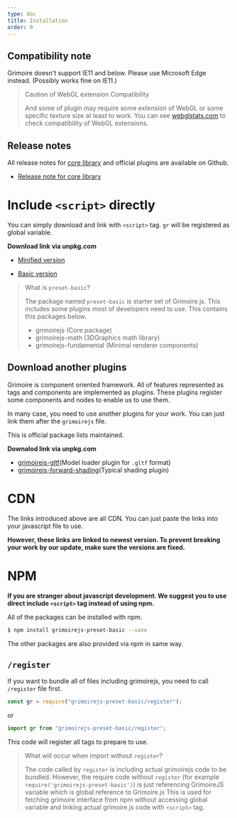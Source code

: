 ```yaml
---
type: doc
title: Installation
order: 0
---
```


## Compatibility note

Grimoire doesn't support IE11 and below. Please use Microsoft Edge instead.
(Possibly works fine on IE11.)

> Caution of WebGL extension Compatibility
>
> And some of plugin may require some extension of WebGL or some specific texture size at least to work.
> You can see [webglstats.com](https://webglstats.com/) to check compatibility of WebGL extensions.

## Release notes

All release notes for [core library](https://github.com/GrimoireGL/GrimoireJS) and official plugins are available on Github.

* [Release note for core library](https://github.com/GrimoireGL/GrimoireJS/releases)

# Include `<script>` directly

You can simply download and link with `<script>` tag. `gr` will be registered as global variable.

**Download link via unpkg.com**

* [Minified version](https://unpkg.com/grimoirejs-preset-basic/register/grimoire-preset-basic.min.js)

* [Basic version](https://unpkg.com/grimoirejs-preset-basic/register/grimoire-preset-basic.js)

> What is `preset-basic`?
>
> The package named `preset-basic` is starter set of Grimoire.js. This includes some plugins most of developers need to use.
> This contains this packages below.
>
>  * grimoirejs (Core package)
>  * grimoirejs-math (3DGraphics math library)
>  * grimoirejs-fundamental (Minimal renderer components)

## Download another plugins

Grimoire is component oriented framework. All of features represented as tags and components are implemented as plugins.
These plugins register some components and nodes to enable us to use them.

In many case, you need to use another plugins for your work. You can just link them after the `grimoirejs` file.

This is official package lists maintained.

**Downalod link via unpkg.com**

* [grimoirejs-gltf](https://unpkg.com/grimoirejs-gltf/register/grimoire-gltf.js)(Model loader plugin for `.gltf` format)
* [grimoirejs-forward-shading](https://unpkg.com/grimoirejs-forward-shading/register/grimoire-forward-shading.js)(Typical shading plugin)

# CDN

The links introduced above are all CDN. You can just paste the links into your javascript file to use.

**However, these links are linked to newest version. To prevent breaking your work by our update, make sure the versions are fixed.**

# NPM

**If you are stranger about javascript development. We suggest you to use direct include `<script>` tag instead of using npm.**

All of the packages can be installed with npm.

```bash
$ npm install grimoirejs-preset-basic --save
```

The other packages are also provided via npm in same way.

## `/register`

If you want to bundle all of files including grimoirejs, you need to call `/register` file first.

```js
const gr = require("grimoirejs-preset-basic/register");
```

or

```js
import gr from "grimoirejs-preset-basic/register";
```

This code will register all tags to prepare to use.

> What will occur when import without `register`?
>
> The code called by `register` is including actual grimoirejs code to be bundled.
> However, the require code without `register` (for example `require('grimoirejs-preset-basic')`) is just referencing GrimoireJS variable which is global reference to Grimoire.js
> This is used for fetching grimoire interface from npm without accessing global variable and linking actual grimoire.js code with `<script>` tag.
